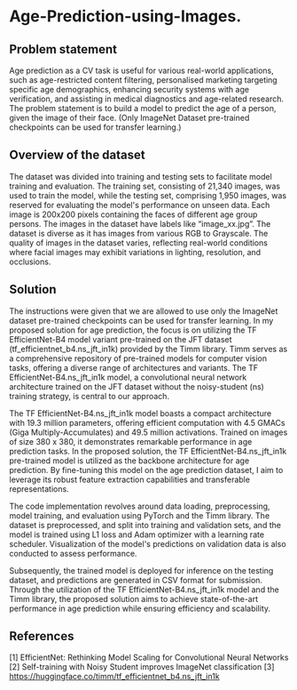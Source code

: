 # Age-Prediction-using-Images.

## Problem statement
Age prediction as a CV task is useful for various real-world applications, such as age-restricted content filtering, personalised marketing targeting specific age demographics, enhancing security systems with age verification, and assisting in medical diagnostics and age-related research. The problem statement is to build a model to predict the age of a person, given the image of their face. (Only ImageNet Dataset pre-trained checkpoints can be used for transfer learning.)

## Overview of the dataset 

The dataset was divided into training and testing sets to facilitate model training and evaluation. The training set, consisting of 21,340 images, was used to train the model, while the testing set, comprising 1,950 images, was reserved for evaluating the model's performance on unseen data. Each image is 200x200 pixels containing the faces of different age group persons. The images in the dataset have labels like “image_xx.jpg”.  The dataset is diverse as it has images from various RGB to Grayscale. The quality of images in the dataset varies, reflecting real-world conditions where facial images may exhibit variations in lighting, resolution, and occlusions. 

## Solution

The instructions were given that we are allowed to use only the ImageNet dataset pre-trained checkpoints can be used for transfer learning. In my proposed solution for age prediction, the focus is on utilizing the TF EfficientNet-B4 model variant pre-trained on the JFT dataset (tf_efficientnet_b4.ns_jft_in1k) provided by the Timm library. Timm serves as a comprehensive repository of pre-trained models for computer vision tasks, offering a diverse range of architectures and variants. The TF EfficientNet-B4.ns_jft_in1k model, a convolutional neural network architecture trained on the JFT dataset without the noisy-student (ns) training strategy, is central to our approach. 

The TF EfficientNet-B4.ns_jft_in1k model boasts a compact architecture with 19.3 million parameters, offering efficient computation with 4.5 GMACs (Giga Multiply-Accumulates) and 49.5 million activations. Trained on images of size 380 x 380, it demonstrates remarkable performance in age prediction tasks. In the proposed solution, the TF EfficientNet-B4.ns_jft_in1k pre-trained model is utilized as the backbone architecture for age prediction. By fine-tuning this model on the age prediction dataset, I aim to leverage its robust feature extraction capabilities and transferable representations.

The code implementation revolves around data loading, preprocessing, model training, and evaluation using PyTorch and the Timm library. The dataset is preprocessed, and split into training and validation sets, and the model is trained using L1 loss and Adam optimizer with a learning rate scheduler. Visualization of the model's predictions on validation data is also conducted to assess performance.

Subsequently, the trained model is deployed for inference on the testing dataset, and predictions are generated in CSV format for submission. Through the utilization of the TF EfficientNet-B4.ns_jft_in1k model and the Timm library, the proposed solution aims to achieve state-of-the-art performance in age prediction while ensuring efficiency and scalability.


## References

[1] EfficientNet: Rethinking Model Scaling for Convolutional Neural Networks
[2] Self-training with Noisy Student improves ImageNet classification
[3] https://huggingface.co/timm/tf_efficientnet_b4.ns_jft_in1k
